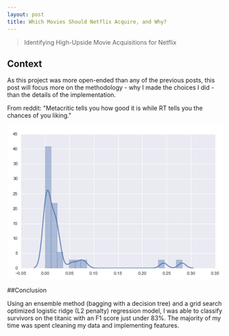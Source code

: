 ```yaml
---
layout: post
title: Which Movies Should Netflix Acquire, and Why?
---
```



> Identifying High-Upside Movie Acquisitions for Netflix

## Context

As this project was more open-ended than any of the previous posts, this post will focus more on the methodology - why I made the choices I did - than the details of the implementation.

From reddit:
"Metacritic tells you how good it is while RT tells you the chances of you liking."



![Graph of Relative Feature Importance: Age and Fare stand out on the Right](https://raw.githubusercontent.com/hudsonrio/hudsonrio.github.io/master/images/blog%20posts/images_proj5/feature_importance.png?raw=true "Feature Importance Plot - Age and Fare Dominate")



##Conclusion

Using an ensemble method (bagging with a decision tree) and a grid search optimized logistic ridge (L2 penalty) regression model, I was able to classify survivors on the titanic with an F1 score just under 83%. The majority of my time was spent cleaning my data and implementing features.

